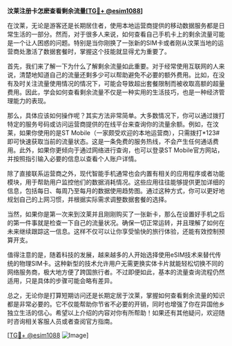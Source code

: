 **汶莱注册卡怎麽查看剩余流量[[TG💪+ @esim1088](https://t.me/s/esim1088)]**

在汶莱，无论是游客还是长期居住者，使用本地运营商提供的移动数据服务都是日常生活的一部分。然而，对于很多人来说，如何查看自己手机卡上的剩余流量可能是一个让人困惑的问题。特别是当你刚换了一张新的SIM卡或者刚从汶莱当地的运营商处激活了数据套餐时，掌握这个技能就显得尤为重要了。

首先，我们来了解一下为什么了解剩余流量如此重要。对于经常使用互联网的人来说，清楚地知道自己的流量还剩多少可以帮助避免不必要的额外费用。比如，在没有及时关注流量使用情况的情况下，可能会导致超出套餐限制而被收取高额的超量费用。因此，学会如何查看剩余流量不仅是一种实用的生活技巧，也是一种经济管理能力的表现。

那么，具体应该如何操作呢？其实方法非常简单。大多数情况下，你可以通过拨打特定的服务号码或访问运营商提供的在线平台来查询你的流量余额。例如，在汶莱，如果你使用的是ST Mobile（一家颇受欢迎的本地运营商），只需拨打*123#即可快速获取当前的流量状态。这是一条免费的服务热线，不会产生任何通话费用。此外，如果你更倾向于通过网络进行查询，也可以登录ST Mobile官方网站，并按照指引输入必要的信息以查看个人账户详情。

除了直接联系运营商之外，现代智能手机通常也会内置有相关的应用程序或者功能模块，用于帮助用户监控他们的数据消耗情况。这些应用往往能够提供更加详细的信息，包括每日、每周乃至每月的数据使用趋势图。通过这种方式，你可以更好地规划自己的上网习惯，并根据实际需求调整数据套餐的选择。

当然，如果你是第一次来到汶莱并且刚刚购买了一张新卡，那么在设置好手机之后的第一件事就是检查一下自己的流量状况。确保一切正常运转，并且理解了如何在未来继续跟踪这一信息。这样不仅可以让你享受愉快的旅行体验，还能有效控制预算开支。

值得注意的是，随着科技的发展，越来越多的人开始选择使用eSIM技术来替代传统的物理SIM卡。这种新型的技术允许用户无需更换实体卡片就能轻松切换不同的网络服务商，极大地方便了跨国旅行者。不过即便如此，基本的流量查询流程仍然适用，只是具体的步骤可能会略有差异。

总之，无论你是打算短期访问还是长期定居于汶莱，掌握如何查看剩余流量的知识都是非常必要的。它不仅能帮助你节省不必要的开销，同时也增强了你在异国他乡独立生活的信心。希望以上介绍的内容对你有所帮助！如果还有其他疑问，欢迎随时咨询相关客服人员或者查阅官方指南。

[[TG💪+ @esim1088](https://t.me/s/esim1088) ![Image](https://i.postimg.cc/4NQfJmqS/Snipaste-2025-05-13-00-14-12.png)]